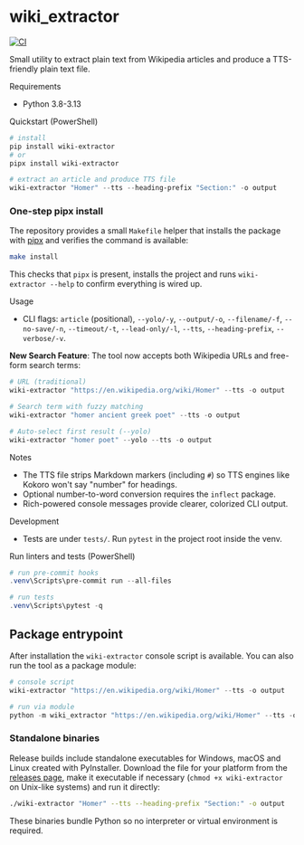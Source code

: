 # wiki_extractor

[![CI](https://github.com/patrickdeanbrown/wiki_extractor/actions/workflows/python-tests.yml/badge.svg)](https://github.com/patrickdeanbrown/wiki_extractor/actions/workflows/python-tests.yml)

Small utility to extract plain text from Wikipedia articles and produce a TTS-friendly plain text file.

Requirements
- Python 3.8-3.13

Quickstart (PowerShell)

```powershell
# install
pip install wiki-extractor
# or
pipx install wiki-extractor

# extract an article and produce TTS file
wiki-extractor "Homer" --tts --heading-prefix "Section:" -o output
```

### One-step pipx install

The repository provides a small `Makefile` helper that installs the package
with [pipx](https://pipx.pypa.io/) and verifies the command is available:

```bash
make install
```

This checks that `pipx` is present, installs the project and runs
`wiki-extractor --help` to confirm everything is wired up.

Usage

- CLI flags: `article` (positional), `--yolo/-y`, `--output/-o`, `--filename/-f`, `--no-save/-n`, `--timeout/-t`, `--lead-only/-l`, `--tts`, `--heading-prefix`, `--verbose/-v`.

**New Search Feature**: The tool now accepts both Wikipedia URLs and free-form search terms:

```powershell
# URL (traditional)
wiki-extractor "https://en.wikipedia.org/wiki/Homer" --tts -o output

# Search term with fuzzy matching
wiki-extractor "homer ancient greek poet" --tts -o output

# Auto-select first result (--yolo)
wiki-extractor "homer poet" --yolo --tts -o output
```

Notes
- The TTS file strips Markdown markers (including `#`) so TTS engines like Kokoro won't say "number" for headings.
- Optional number-to-word conversion requires the `inflect` package.
- Rich-powered console messages provide clearer, colorized CLI output.

Development
- Tests are under `tests/`. Run `pytest` in the project root inside the venv.

Run linters and tests (PowerShell)

```powershell
# run pre-commit hooks
.venv\Scripts\pre-commit run --all-files

# run tests
.venv\Scripts\pytest -q
```

Package entrypoint
------------------

After installation the `wiki-extractor` console script is available. You can also run the tool as a package module:

```powershell
# console script
wiki-extractor "https://en.wikipedia.org/wiki/Homer" --tts -o output

# run via module
python -m wiki_extractor "https://en.wikipedia.org/wiki/Homer" --tts -o output
```

### Standalone binaries

Release builds include standalone executables for Windows, macOS and
Linux created with PyInstaller. Download the file for your platform from
the [releases page](https://github.com/patrickdeanbrown/wiki_extractor/releases),
make it executable if necessary (`chmod +x wiki-extractor` on
Unix-like systems) and run it directly:

```bash
./wiki-extractor "Homer" --tts --heading-prefix "Section:" -o output
```

These binaries bundle Python so no interpreter or virtual environment is
required.
